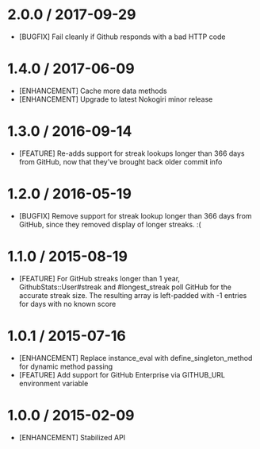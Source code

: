 # 2.0.0 / 2017-09-29

* [BUGFIX] Fail cleanly if Github responds with a bad HTTP code

# 1.4.0 / 2017-06-09

* [ENHANCEMENT] Cache more data methods
* [ENHANCEMENT] Upgrade to latest Nokogiri minor release

# 1.3.0 / 2016-09-14

* [FEATURE] Re-adds support for streak lookups longer than 366 days from GitHub, now that they've brought back older commit info

# 1.2.0 / 2016-05-19

* [BUGFIX] Remove support for streak lookup longer than 366 days from GitHub, since they removed display of longer streaks. :(

# 1.1.0 / 2015-08-19

* [FEATURE] For GitHub streaks longer than 1 year, GithubStats::User#streak and #longest_streak poll GitHub for the accurate streak size. The resulting array is left-padded with -1 entries for days with no known score

# 1.0.1 / 2015-07-16

* [ENHANCEMENT] Replace instance_eval with define_singleton_method for dynamic method passing
* [FEATURE] Add support for GitHub Enterprise via GITHUB_URL environment variable

# 1.0.0 / 2015-02-09

* [ENHANCEMENT] Stabilized API

